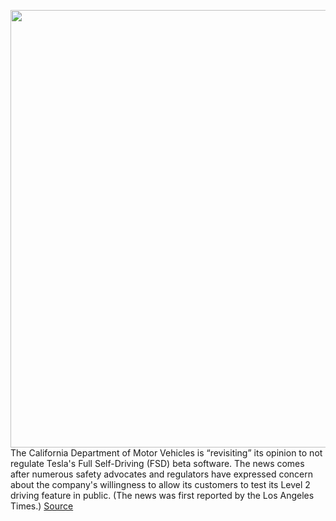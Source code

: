<img src='https://cdn.vox-cdn.com/thumbor/ywb8QPs8NFKxg9Jc-JrgGro2O5c=/0x0:2040x1360/1200x800/filters:focal(857x517:1183x843)/cdn.vox-cdn.com/uploads/chorus_image/image/70379792/acastro_180524_1777_tesla_0003.0.jpg' width='700px' /><br/>
The California Department of Motor Vehicles is “revisiting” its opinion to not regulate Tesla's Full Self-Driving (FSD) beta software. The news comes after numerous safety advocates and regulators have expressed concern about the company's willingness to allow its customers to test its Level 2 driving feature in public. (The news was first reported by the Los Angeles Times.)
<a href='https://www.theverge.com/2022/1/12/22880305/tesla-fsd-beta-california-dmv-autonomous-vehicle-letter'> Source <a/>